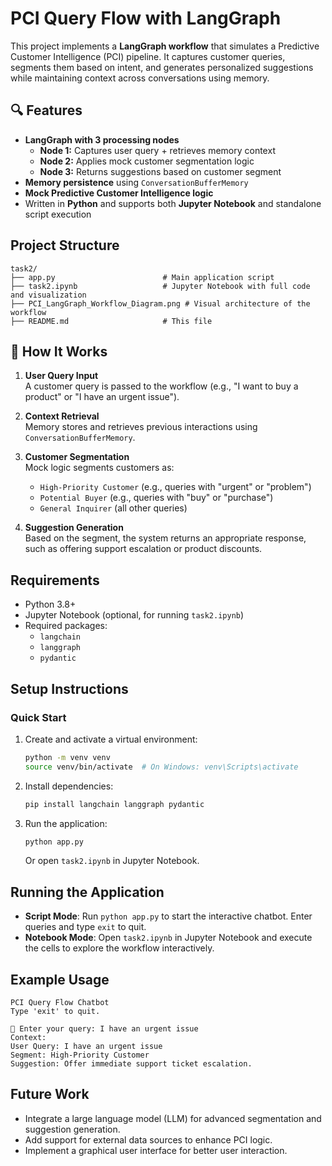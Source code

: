 # PCI Query Flow with LangGraph

This project implements a **LangGraph workflow** that simulates a Predictive Customer Intelligence (PCI) pipeline. It captures customer queries, segments them based on intent, and generates personalized suggestions while maintaining context across conversations using memory.

## 🔍 Features

- **LangGraph with 3 processing nodes**
  - **Node 1:** Captures user query + retrieves memory context
  - **Node 2:** Applies mock customer segmentation logic
  - **Node 3:** Returns suggestions based on customer segment
- **Memory persistence** using `ConversationBufferMemory`
- **Mock Predictive Customer Intelligence logic**
- Written in **Python** and supports both **Jupyter Notebook** and standalone script execution

## Project Structure

```
task2/
├── app.py                        # Main application script
├── task2.ipynb                   # Jupyter Notebook with full code and visualization
├── PCI_LangGraph_Workflow_Diagram.png # Visual architecture of the workflow
├── README.md                     # This file
```

## 🚀 How It Works

1. **User Query Input**  
   A customer query is passed to the workflow (e.g., "I want to buy a product" or "I have an urgent issue").

2. **Context Retrieval**  
   Memory stores and retrieves previous interactions using `ConversationBufferMemory`.

3. **Customer Segmentation**  
   Mock logic segments customers as:
   - `High-Priority Customer` (e.g., queries with "urgent" or "problem")
   - `Potential Buyer` (e.g., queries with "buy" or "purchase")
   - `General Inquirer` (all other queries)

4. **Suggestion Generation**  
   Based on the segment, the system returns an appropriate response, such as offering support escalation or product discounts.

## Requirements

- Python 3.8+
- Jupyter Notebook (optional, for running `task2.ipynb`)
- Required packages:
  - `langchain`
  - `langgraph`
  - `pydantic`

## Setup Instructions

### Quick Start
1. Create and activate a virtual environment:
   ```bash
   python -m venv venv
   source venv/bin/activate  # On Windows: venv\Scripts\activate
   ```
2. Install dependencies:
   ```bash
   pip install langchain langgraph pydantic
   ```
3. Run the application:
   ```bash
   python app.py
   ```
   Or open `task2.ipynb` in Jupyter Notebook.

## Running the Application
- **Script Mode**: Run `python app.py` to start the interactive chatbot. Enter queries and type `exit` to quit.
- **Notebook Mode**: Open `task2.ipynb` in Jupyter Notebook and execute the cells to explore the workflow interactively.

## Example Usage
```
PCI Query Flow Chatbot
Type 'exit' to quit.

🔹 Enter your query: I have an urgent issue
Context:
User Query: I have an urgent issue
Segment: High-Priority Customer
Suggestion: Offer immediate support ticket escalation.
```

## Future Work
- Integrate a large language model (LLM) for advanced segmentation and suggestion generation.
- Add support for external data sources to enhance PCI logic.
- Implement a graphical user interface for better user interaction.
